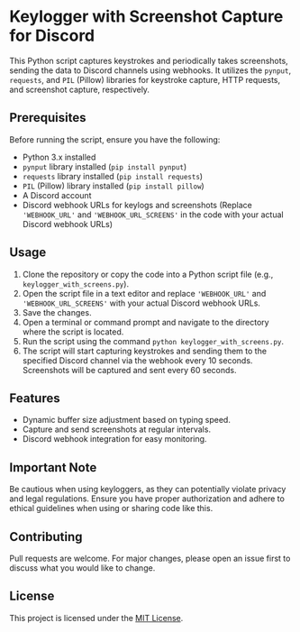 # Keylogger with Screenshot Capture for Discord

This Python script captures keystrokes and periodically takes screenshots, sending the data to Discord channels using webhooks. It utilizes the `pynput`, `requests`, and `PIL` (Pillow) libraries for keystroke capture, HTTP requests, and screenshot capture, respectively.

## Prerequisites

Before running the script, ensure you have the following:

- Python 3.x installed
- `pynput` library installed (`pip install pynput`)
- `requests` library installed (`pip install requests`)
- `PIL` (Pillow) library installed (`pip install pillow`)
- A Discord account
- Discord webhook URLs for keylogs and screenshots (Replace `'WEBHOOK_URL'` and `'WEBHOOK_URL_SCREENS'` in the code with your actual Discord webhook URLs)

## Usage

1. Clone the repository or copy the code into a Python script file (e.g., `keylogger_with_screens.py`).
2. Open the script file in a text editor and replace `'WEBHOOK_URL'` and `'WEBHOOK_URL_SCREENS'` with your actual Discord webhook URLs.
3. Save the changes.
4. Open a terminal or command prompt and navigate to the directory where the script is located.
5. Run the script using the command `python keylogger_with_screens.py`.
6. The script will start capturing keystrokes and sending them to the specified Discord channel via the webhook every 10 seconds. Screenshots will be captured and sent every 60 seconds.

## Features

- Dynamic buffer size adjustment based on typing speed.
- Capture and send screenshots at regular intervals.
- Discord webhook integration for easy monitoring.

## Important Note

Be cautious when using keyloggers, as they can potentially violate privacy and legal regulations. Ensure you have proper authorization and adhere to ethical guidelines when using or sharing code like this.

## Contributing

Pull requests are welcome. For major changes, please open an issue first to discuss what you would like to change.

## License

This project is licensed under the [MIT License](https://opensource.org/licenses/MIT).
